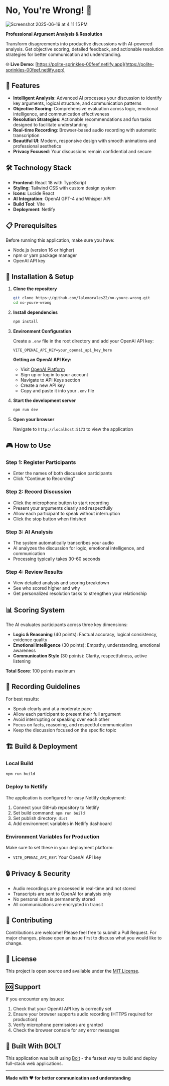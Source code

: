 # No, You're Wrong! 🎯
![Screenshot 2025-06-19 at 4 11 15 PM](https://github.com/user-attachments/assets/b406e838-0e0b-410b-99ee-48f1eea8f126)

**Professional Argument Analysis & Resolution**

Transform disagreements into productive discussions with AI-powered analysis. Get objective scoring, detailed feedback, and actionable resolution strategies for better communication and understanding.

🌐 **Live Demo**: [https://polite-sprinkles-00feef.netlify.app](https://polite-sprinkles-00feef.netlify.app)

## 🚀 Features

- **Intelligent Analysis**: Advanced AI processes your discussion to identify key arguments, logical structure, and communication patterns
- **Objective Scoring**: Comprehensive evaluation across logic, emotional intelligence, and communication effectiveness
- **Resolution Strategies**: Actionable recommendations and fun tasks designed to facilitate understanding
- **Real-time Recording**: Browser-based audio recording with automatic transcription
- **Beautiful UI**: Modern, responsive design with smooth animations and professional aesthetics
- **Privacy Focused**: Your discussions remain confidential and secure

## 🛠️ Technology Stack

- **Frontend**: React 18 with TypeScript
- **Styling**: Tailwind CSS with custom design system
- **Icons**: Lucide React
- **AI Integration**: OpenAI GPT-4 and Whisper API
- **Build Tool**: Vite
- **Deployment**: Netlify

## 📋 Prerequisites

Before running this application, make sure you have:

- Node.js (version 16 or higher)
- npm or yarn package manager
- OpenAI API key

## 🔧 Installation & Setup

1. **Clone the repository**
   ```bash
   git clone https://github.com/lalomorales22/no-youre-wrong.git
   cd no-youre-wrong
   ```

2. **Install dependencies**
   ```bash
   npm install
   ```

3. **Environment Configuration**
   
   Create a `.env` file in the root directory and add your OpenAI API key:
   ```env
   VITE_OPENAI_API_KEY=your_openai_api_key_here
   ```

   **Getting an OpenAI API Key:**
   - Visit [OpenAI Platform](https://platform.openai.com/)
   - Sign up or log in to your account
   - Navigate to API Keys section
   - Create a new API key
   - Copy and paste it into your `.env` file

4. **Start the development server**
   ```bash
   npm run dev
   ```

5. **Open your browser**
   
   Navigate to `http://localhost:5173` to view the application

## 🎮 How to Use

### Step 1: Register Participants
- Enter the names of both discussion participants
- Click "Continue to Recording"

### Step 2: Record Discussion
- Click the microphone button to start recording
- Present your arguments clearly and respectfully
- Allow each participant to speak without interruption
- Click the stop button when finished

### Step 3: AI Analysis
- The system automatically transcribes your audio
- AI analyzes the discussion for logic, emotional intelligence, and communication
- Processing typically takes 30-60 seconds

### Step 4: Review Results
- View detailed analysis and scoring breakdown
- See who scored higher and why
- Get personalized resolution tasks to strengthen your relationship

## 📊 Scoring System

The AI evaluates participants across three key dimensions:

- **Logic & Reasoning** (40 points): Factual accuracy, logical consistency, evidence quality
- **Emotional Intelligence** (30 points): Empathy, understanding, emotional awareness
- **Communication Style** (30 points): Clarity, respectfulness, active listening

**Total Score**: 100 points maximum

## 🎯 Recording Guidelines

For best results:
- Speak clearly and at a moderate pace
- Allow each participant to present their full argument
- Avoid interrupting or speaking over each other
- Focus on facts, reasoning, and respectful communication
- Keep the discussion focused on the specific topic

## 🏗️ Build & Deployment

### Local Build
```bash
npm run build
```

### Deploy to Netlify
The application is configured for easy Netlify deployment:

1. Connect your GitHub repository to Netlify
2. Set build command: `npm run build`
3. Set publish directory: `dist`
4. Add environment variables in Netlify dashboard

### Environment Variables for Production
Make sure to set these in your deployment platform:
- `VITE_OPENAI_API_KEY`: Your OpenAI API key

## 🔒 Privacy & Security

- Audio recordings are processed in real-time and not stored
- Transcripts are sent to OpenAI for analysis only
- No personal data is permanently stored
- All communications are encrypted in transit

## 🤝 Contributing

Contributions are welcome! Please feel free to submit a Pull Request. For major changes, please open an issue first to discuss what you would like to change.

## 📝 License

This project is open source and available under the [MIT License](LICENSE).

## 🆘 Support

If you encounter any issues:

1. Check that your OpenAI API key is correctly set
2. Ensure your browser supports audio recording (HTTPS required for production)
3. Verify microphone permissions are granted
4. Check the browser console for any error messages

## 🎉 Built With BOLT

This application was built using [Bolt](https://bolt.new) - the fastest way to build and deploy full-stack web applications.

---

**Made with ❤️ for better communication and understanding**
